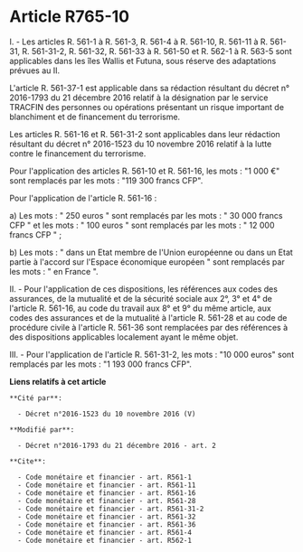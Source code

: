 # Article R765-10

I. - Les articles R. 561-1 à R. 561-3, R. 561-4 à R. 561-10,  R. 561-11 à R. 561-31, R. 561-31-2,
R. 561-32, R. 561-33 à R. 561-50 et R. 562-1 à R. 563-5 sont applicables dans les îles Wallis et Futuna, sous réserve des
adaptations prévues au II.

L'article R. 561-37-1 est applicable dans sa rédaction résultant du décret n° 2016-1793 du 21 décembre 2016 relatif  à la
désignation par le service TRACFIN des personnes ou opérations  présentant un risque important de blanchiment et de
financement du  terrorisme. 

Les articles R. 561-16 et R. 561-31-2 sont applicables dans leur rédaction résultant du décret n° 2016-1523 du 10 novembre
2016 relatif à la lutte contre le financement du terrorisme. 

Pour l'application des articles R. 561-10 et R. 561-16, les mots : "1 000 €" sont remplacés par les mots : "119 300 francs
CFP". 

Pour l'application de l'article R. 561-16 : 

a) Les mots : " 250 euros " sont remplacés par les mots : " 30 000 francs CFP " et les mots : " 100 euros " sont remplacés
par les mots : " 12 000 francs CFP " ; 

b) Les mots : " dans un Etat membre de l'Union européenne ou dans un Etat partie à l'accord sur l'Espace économique européen
" sont remplacés par les mots : " en France ".

II. - Pour l'application de ces dispositions, les références aux codes des assurances, de la mutualité et de la sécurité
sociale aux 2°, 3° et 4° de l'article R. 561-16, au code du travail aux 8° et 9° du même article, aux codes des assurances et
de la mutualité à l'article R. 561-28 et au code de procédure civile à l'article R. 561-36 sont remplacées par des références
à des dispositions applicables localement ayant le même objet.

III. - Pour l'application de l'article R. 561-31-2, les mots : "10 000 euros" sont remplacés par les mots : "1 193 000 francs
CFP".

**Liens relatifs à cet article**

	**Cité par**:

	  - Décret n°2016-1523 du 10 novembre 2016 (V)

	**Modifié par**:

	  - Décret n°2016-1793 du 21 décembre 2016 - art. 2

	**Cite**:

	  - Code monétaire et financier - art. R561-1
	  - Code monétaire et financier - art. R561-11
	  - Code monétaire et financier - art. R561-16
	  - Code monétaire et financier - art. R561-28
	  - Code monétaire et financier - art. R561-31-2
	  - Code monétaire et financier - art. R561-32
	  - Code monétaire et financier - art. R561-36
	  - Code monétaire et financier - art. R561-4
	  - Code monétaire et financier - art. R562-1

